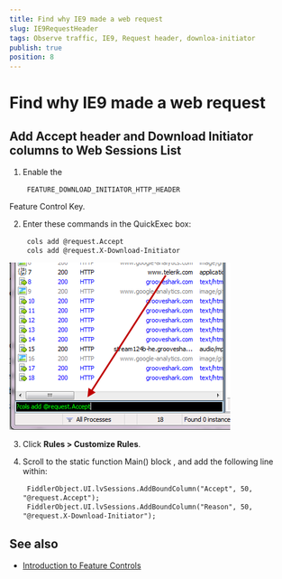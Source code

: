 ```yaml
---
title: Find why IE9 made a web request
slug: IE9RequestHeader
tags: Observe traffic, IE9, Request header, downloa-initiator
publish: true
position: 8
---
```


Find why IE9 made a web request
===============================

Add Accept header and Download Initiator columns to **Web Sessions List**
-------------------------------------------------------------------------

1. Enable the 

		FEATURE_DOWNLOAD_INITIATOR_HTTP_HEADER 
	
 Feature Control Key. 

2. Enter these commands in the QuickExec box:

		cols add @request.Accept
		cols add @request.X-Download-Initiator

 ![QuickExec Command][1]

3. Click **Rules > Customize Rules**.

4. Scroll to the static function Main() block , and add the following line within:

		FiddlerObject.UI.lvSessions.AddBoundColumn("Accept", 50, "@request.Accept");
		FiddlerObject.UI.lvSessions.AddBoundColumn("Reason", 50, "@request.X-Download-Initiator");

See also
--------

+ [Introduction to Feature Controls][9]

[1]: ../../images/IE9RequestHeader/QuickExecCommand.png
[9]: https://msdn.microsoft.com/en-us/library/ms537184(v=vs.85).aspx
